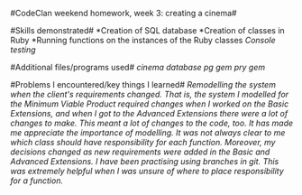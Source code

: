 #CodeClan weekend homework, week 3: creating a cinema#

#Skills demonstrated#
*Creation of SQL database
*Creation of classes in Ruby
*Running functions on the instances of the Ruby classes
*Console testing*

#Additional files/programs used#
*cinema database*
*pg gem*
*pry gem*

#Problems I encountered/key things I learned#
*Remodelling the system when the client's requirements changed. That is, the system I modelled for the Minimum Viable Product required changes when I worked on the Basic Extensions, and when I got to the Advanced Extensions there were a lot of changes to make. This meant a lot of changes to the code, too. It has made me appreciate the importance of modelling.*
*It was not always clear to me which class should have responsibility for each function. Moreover, my decisions changed as new requirements were added in the Basic and Advanced Extensions.*
*I have been practising using branches in git. This was extremely helpful when I was unsure of where to place responsibility for a function.* 
